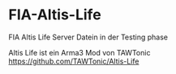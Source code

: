 # FIA-Altis-Life
FIA Altis Life Server Datein in der Testing phase

Altis Life ist ein Arma3 Mod von TAWTonic
https://github.com/TAWTonic/Altis-Life
